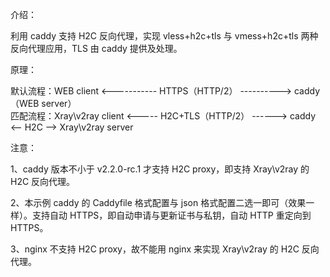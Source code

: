 介绍：

利用 caddy 支持 H2C 反向代理，实现 vless+h2c+tls 与 vmess+h2c+tls 两种反向代理应用，TLS 由 caddy 提供及处理。

原理：

默认流程：WEB client <----------- HTTPS（HTTP/2） ----------> caddy（WEB server）  
匹配流程：Xray\v2ray client <----- H2C+TLS（HTTP/2） ------> caddy <-- H2C --> Xray\v2ray server

注意：

1、caddy 版本不小于 v2.2.0-rc.1 才支持 H2C proxy，即支持 Xray\v2ray 的 H2C 反向代理。

2、本示例 caddy 的 Caddyfile 格式配置与 json 格式配置二选一即可（效果一样）。支持自动 HTTPS，即自动申请与更新证书与私钥，自动 HTTP 重定向到 HTTPS。

3、nginx 不支持 H2C proxy，故不能用 nginx 来实现 Xray\v2ray 的 H2C 反向代理。
